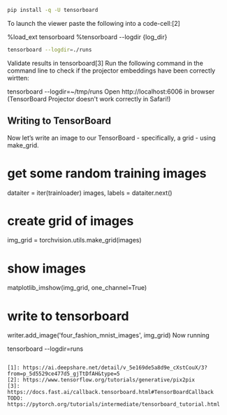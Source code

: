 

<!--
 * @version:
 * @Author:  StevenJokess https://github.com/StevenJokess
 * @Date: 2020-10-06 00:16:29
 * @LastEditors:  StevenJokess https://github.com/StevenJokess
 * @LastEditTime: 2020-12-08 01:20:22
 * @Description:
 * @TODO::
 * @Reference:
-->

```bash
pip install -q -U tensorboard
```

To launch the viewer paste the following into a code-cell:[2]

%load_ext tensorboard
%tensorboard --logdir {log_dir}

```bash
tensorboard --logdir=./runs
```

Validate results in tensorboard[3]
Run the following command in the command line to check if the projector embeddings have been correctly wirtten:

tensorboard --logdir=~/tmp/runs
Open http://localhost:6006 in browser (TensorBoard Projector doesn't work correctly in Safari!)

## Writing to TensorBoard
Now let’s write an image to our TensorBoard - specifically, a grid - using make_grid.

# get some random training images
dataiter = iter(trainloader)
images, labels = dataiter.next()

# create grid of images
img_grid = torchvision.utils.make_grid(images)

# show images
matplotlib_imshow(img_grid, one_channel=True)

# write to tensorboard
writer.add_image('four_fashion_mnist_images', img_grid)
Now running

tensorboard --logdir=runs
```

[1]: https://ai.deepshare.net/detail/v_5e169de5a8d9e_cXstCouX/3?from=p_5d5529ce477d5_gjTtDfAH&type=5
[2]: https://www.tensorflow.org/tutorials/generative/pix2pix
[3]: https://docs.fast.ai/callback.tensorboard.html#TensorBoardCallback
TODO: https://pytorch.org/tutorials/intermediate/tensorboard_tutorial.html
